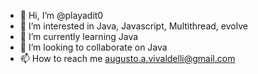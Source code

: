 - 👋 Hi, I’m @playadit0
- 👀 I’m interested in Java, Javascript, Multithread, evolve
- 🌱 I’m currently learning Java
- 💞️ I’m looking to collaborate on Java
- 📫 How to reach me augusto.a.vivaldelli@gmail.com

<!---
playadit0/playadit0 is a ✨ special ✨ repository because its `README.md` (this file) appears on your GitHub profile.
You can click the Preview link to take a look at your changes.
--->
